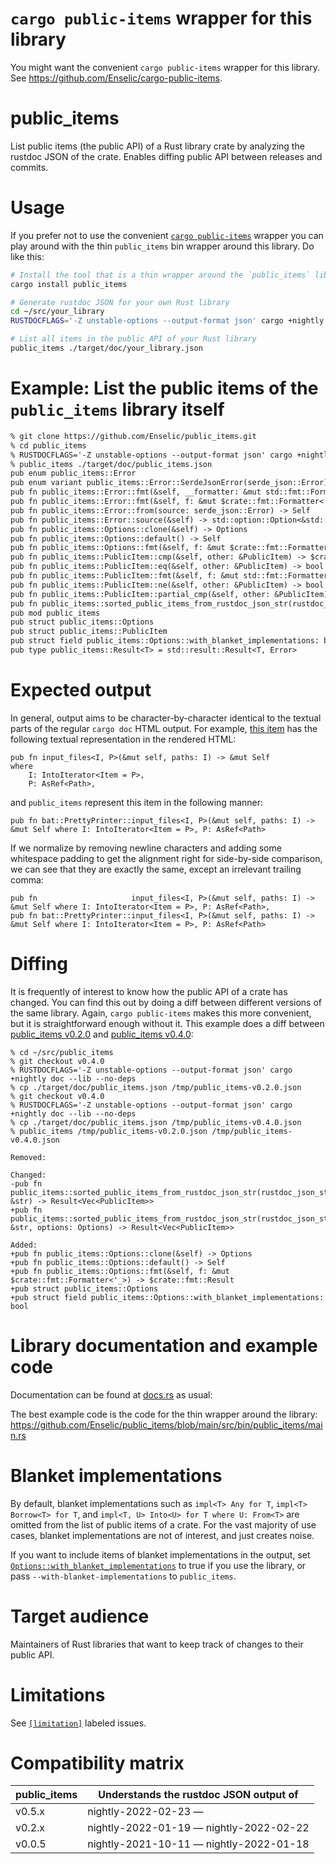 # `cargo public-items` wrapper for this library

You might want the convenient `cargo public-items` wrapper for this library. See https://github.com/Enselic/cargo-public-items.

# public_items

List public items (the public API) of a Rust library crate by analyzing the rustdoc JSON of the crate. Enables diffing public API between releases and commits.

# Usage

If you prefer not to use the convenient [`cargo public-items`](https://crates.io/crates/cargo-public-items) wrapper you can play around with the thin `public_items` bin wrapper around this library. Do like this:

```bash
# Install the tool that is a thin wrapper around the `public_items` library
cargo install public_items

# Generate rustdoc JSON for your own Rust library
cd ~/src/your_library
RUSTDOCFLAGS='-Z unstable-options --output-format json' cargo +nightly doc --lib --no-deps

# List all items in the public API of your Rust library
public_items ./target/doc/your_library.json
```

# Example: List the public items of the `public_items` library itself

```txt
% git clone https://github.com/Enselic/public_items.git
% cd public_items
% RUSTDOCFLAGS='-Z unstable-options --output-format json' cargo +nightly doc --lib --no-deps
% public_items ./target/doc/public_items.json
pub enum public_items::Error
pub enum variant public_items::Error::SerdeJsonError(serde_json::Error)
pub fn public_items::Error::fmt(&self, __formatter: &mut std::fmt::Formatter<'_>) -> std::fmt::Result
pub fn public_items::Error::fmt(&self, f: &mut $crate::fmt::Formatter<'_>) -> $crate::fmt::Result
pub fn public_items::Error::from(source: serde_json::Error) -> Self
pub fn public_items::Error::source(&self) -> std::option::Option<&std::error::Error + 'static>
pub fn public_items::Options::clone(&self) -> Options
pub fn public_items::Options::default() -> Self
pub fn public_items::Options::fmt(&self, f: &mut $crate::fmt::Formatter<'_>) -> $crate::fmt::Result
pub fn public_items::PublicItem::cmp(&self, other: &PublicItem) -> $crate::cmp::Ordering
pub fn public_items::PublicItem::eq(&self, other: &PublicItem) -> bool
pub fn public_items::PublicItem::fmt(&self, f: &mut std::fmt::Formatter<'_>) -> std::fmt::Result
pub fn public_items::PublicItem::ne(&self, other: &PublicItem) -> bool
pub fn public_items::PublicItem::partial_cmp(&self, other: &PublicItem) -> $crate::option::Option<$crate::cmp::Ordering>
pub fn public_items::sorted_public_items_from_rustdoc_json_str(rustdoc_json_str: &str, options: Options) -> Result<Vec<PublicItem>>
pub mod public_items
pub struct public_items::Options
pub struct public_items::PublicItem
pub struct field public_items::Options::with_blanket_implementations: bool
pub type public_items::Result<T> = std::result::Result<T, Error>
```

# Expected output

In general, output aims to be character-by-character identical to the textual parts of the regular `cargo doc` HTML output. For example, [this item](https://docs.rs/bat/0.20.0/bat/struct.PrettyPrinter.html#method.input_files) has the following textual representation in the rendered HTML:

```
pub fn input_files<I, P>(&mut self, paths: I) -> &mut Self
where
    I: IntoIterator<Item = P>,
    P: AsRef<Path>,
```

and `public_items` represent this item in the following manner:

```
pub fn bat::PrettyPrinter::input_files<I, P>(&mut self, paths: I) -> &mut Self where I: IntoIterator<Item = P>, P: AsRef<Path>
```

If we normalize by removing newline characters and adding some whitespace padding to get the alignment right for side-by-side comparison, we can see that they are exactly the same, except an irrelevant trailing comma:

```
pub fn                     input_files<I, P>(&mut self, paths: I) -> &mut Self where I: IntoIterator<Item = P>, P: AsRef<Path>,
pub fn bat::PrettyPrinter::input_files<I, P>(&mut self, paths: I) -> &mut Self where I: IntoIterator<Item = P>, P: AsRef<Path>
```

# Diffing

It is frequently of interest to know how the public API of a crate has changed. You can find this out by doing a diff between different versions of the same library. Again, `cargo public-items` makes this more convenient, but it is straightforward enough without it. This example does a diff between [public_items v0.2.0](https://docs.rs/public_items/0.2.0/public_items/index.html) and [public_items v0.4.0](https://docs.rs/public_items/0.4.0/public_items/index.html):

```
% cd ~/src/public_items
% git checkout v0.4.0
% RUSTDOCFLAGS='-Z unstable-options --output-format json' cargo +nightly doc --lib --no-deps
% cp ./target/doc/public_items.json /tmp/public_items-v0.2.0.json
% git checkout v0.4.0
% RUSTDOCFLAGS='-Z unstable-options --output-format json' cargo +nightly doc --lib --no-deps
% cp ./target/doc/public_items.json /tmp/public_items-v0.4.0.json
% public_items /tmp/public_items-v0.2.0.json /tmp/public_items-v0.4.0.json

Removed:

Changed:
-pub fn public_items::sorted_public_items_from_rustdoc_json_str(rustdoc_json_str: &str) -> Result<Vec<PublicItem>>
+pub fn public_items::sorted_public_items_from_rustdoc_json_str(rustdoc_json_str: &str, options: Options) -> Result<Vec<PublicItem>>

Added:
+pub fn public_items::Options::clone(&self) -> Options
+pub fn public_items::Options::default() -> Self
+pub fn public_items::Options::fmt(&self, f: &mut $crate::fmt::Formatter<'_>) -> $crate::fmt::Result
+pub struct public_items::Options
+pub struct field public_items::Options::with_blanket_implementations: bool
```

# Library documentation and example code

Documentation can be found at [docs.rs](https://docs.rs/public_items/latest/public_items/) as usual:

The best example code is the code for the thin wrapper around the library: https://github.com/Enselic/public_items/blob/main/src/bin/public_items/main.rs

# Blanket implementations

By default, blanket implementations such as `impl<T> Any for T`, `impl<T> Borrow<T> for T`, and `impl<T, U> Into<U> for T where U: From<T>` are omitted from the list of public items of a crate. For the vast majority of use cases, blanket implementations are not of interest, and just creates noise.

If you want to include items of blanket implementations in the output, set [`Options::with_blanket_implementations`](https://docs.rs/public_items/latest/public_items/struct.Options.html#structfield.with_blanket_implementations) to true if you use the library, or pass `--with-blanket-implementations` to `public_items`.

# Target audience

Maintainers of Rust libraries that want to keep track of changes to their public API.

# Limitations

See [`[limitation]`](https://github.com/Enselic/public_items/labels/limitation)
labeled issues.

# Compatibility matrix

| public_items  | Understands the rustdoc JSON output of  |
| ------------- | --------------------------------------- |
| v0.5.x        | nightly-2022-02-23 —                    |
| v0.2.x        | nightly-2022-01-19 — nightly-2022-02-22 |
| v0.0.5        | nightly-2021-10-11 — nightly-2022-01-18 |
